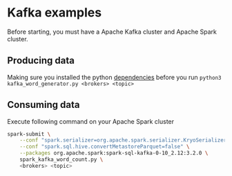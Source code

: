 # Kafka examples

Before starting, you must have a Apache Kafka cluster and Apache Spark cluster.

## Producing data

Making sure you installed the python [dependencies](./pyproject.toml) before you run `python3 kafka_word_generator.py <brokers> <topic>`

## Consuming data

Execute following command on your Apache Spark cluster

```bash
spark-submit \
    --conf "spark.serializer=org.apache.spark.serializer.KryoSerializer" \
    --conf "spark.sql.hive.convertMetastoreParquet=false" \
    --packages org.apache.spark:spark-sql-kafka-0-10_2.12:3.2.0 \
    spark_kafka_word_count.py \
    <brokers> <topic>
```
